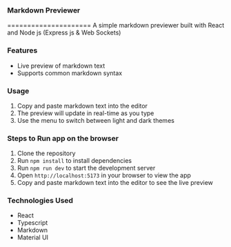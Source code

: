 ### Markdown Previewer

=====================
A simple markdown previewer built with React and Node js (Express js & Web Sockets)

### Features

- Live preview of markdown text
- Supports common markdown syntax

### Usage

1.  Copy and paste markdown text into the editor
2.  The preview will update in real-time as you type
3.  Use the menu to switch between light and dark themes

### Steps to Run app on the browser

1.  Clone the repository
2.  Run `npm install` to install dependencies
3.  Run `npm run dev` to start the development server
4.  Open `http://localhost:5173` in your browser to view the app
5.  Copy and paste markdown text into the editor to see the live preview

### Technologies Used

- React
- Typescript
- Markdown
- Material UI
